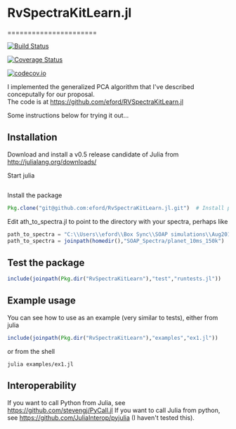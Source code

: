 # RvSpectraKitLearn.jl
======================

[![Build Status](https://travis-ci.org/eford/RvSpectraKitLearn.jl.svg?branch=master)](https://travis-ci.org/eford/RvSpectraKitLearn.jl)

[![Coverage Status](https://coveralls.io/repos/eford/RvSpectraKitLearn.jl/badge.svg?branch=master&service=github)](https://coveralls.io/github/eford/RvSpectraKitLearn.jl?branch=master)

[![codecov.io](http://codecov.io/github/eford/RvSpectraKitLearn.jl/coverage.svg?branch=master)](http://codecov.io/github/eford/RvSpectraKitLearn.jl?branch=master)


I implemented the generalized PCA algorithm that I've described conceputally for our proposal.  
The code is at https://github.com/eford/RVSpectraKitLearn.jl

Some instructions below for trying it out...

Installation
------------
Download and install a v0.5 release candidate of Julia from http://julialang.org/downloads/

Start julia

```shell julia
```

Install the package
```julia
Pkg.clone("git@github.com:eford/RvSpectraKitLearn.jl.git")  # Install package
```

Edit ath_to_spectra.jl to point to the directory with your spectra, perhaps like
```julia
path_to_spectra = "C:\\Users\\eford\\Box Sync\\SOAP simulations\\Aug2016_workshop\\SOAP_Spectra\\planet_10ms_150k"
path_to_spectra = joinpath(homedir(),"SOAP_Spectra/planet_10ms_150k")
```

Test the package
----------------
```julia
include(joinpath(Pkg.dir("RvSpectraKitLearn"),"test","runtests.jl"))
```

Example usage
-------------
You can see how to use as an example (very similar to tests), either from julia
```julia
include(joinpath(Pkg.dir("RvSpectraKitLearn"),"examples","ex1.jl"))
```
or from the shell
```shell
julia examples/ex1.jl
```

Interoperability
-----------------
If you want to call Python from Julia, see https://github.com/stevengj/PyCall.jl
If you want to call Julia from python, see https://github.com/JuliaInterop/pyjulia  (I haven't tested this).



